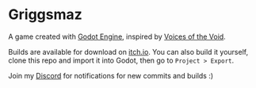 # Griggsmaz

A game created with [Godot Engine](https://github.com/godotengine/godot), inspired by [Voices of the Void](https://mrdrnose.itch.io/votv).

Builds are available for download on [itch.io](https://hazmatpants.itch.io/griggsmaz).
You can also build it yourself, clone this repo and import it into Godot, then go to `Project > Export`.

Join my [Discord](https://discord.gg/G3ECCdZVFz) for notifications for new commits and builds :)
